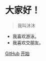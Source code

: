 # 大家好！

> 我叫沐沐

- 我喜欢游泳。
- 我喜欢交朋友。

[GitHub](https://github.com/Huauauaa/martin-journal)
[开始](zh-cn/README)
